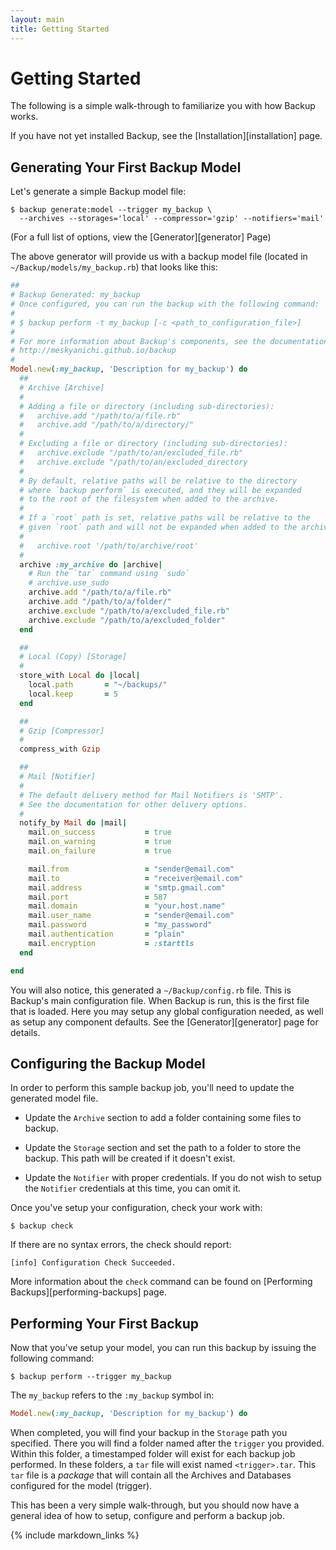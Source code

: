 ```yaml
---
layout: main
title: Getting Started
---
```


Getting Started
===============

The following is a simple walk-through to familiarize you with how Backup works.

If you have not yet installed Backup, see the [Installation][installation] page.

Generating Your First Backup Model
----------------------------------

Let's generate a simple Backup model file:

    $ backup generate:model --trigger my_backup \
      --archives --storages='local' --compressor='gzip' --notifiers='mail'

(For a full list of options, view the [Generator][generator] Page)

The above generator will provide us with a backup model file (located in `~/Backup/models/my_backup.rb`) that looks like this:

```rb
##
# Backup Generated: my_backup
# Once configured, you can run the backup with the following command:
#
# $ backup perform -t my_backup [-c <path_to_configuration_file>]
#
# For more information about Backup's components, see the documentation at:
# http://meskyanichi.github.io/backup
#
Model.new(:my_backup, 'Description for my_backup') do
  ##
  # Archive [Archive]
  #
  # Adding a file or directory (including sub-directories):
  #   archive.add "/path/to/a/file.rb"
  #   archive.add "/path/to/a/directory/"
  #
  # Excluding a file or directory (including sub-directories):
  #   archive.exclude "/path/to/an/excluded_file.rb"
  #   archive.exclude "/path/to/an/excluded_directory
  #
  # By default, relative paths will be relative to the directory
  # where `backup perform` is executed, and they will be expanded
  # to the root of the filesystem when added to the archive.
  #
  # If a `root` path is set, relative paths will be relative to the
  # given `root` path and will not be expanded when added to the archive.
  #
  #   archive.root '/path/to/archive/root'
  #
  archive :my_archive do |archive|
    # Run the `tar` command using `sudo`
    # archive.use_sudo
    archive.add "/path/to/a/file.rb"
    archive.add "/path/to/a/folder/"
    archive.exclude "/path/to/a/excluded_file.rb"
    archive.exclude "/path/to/a/excluded_folder"
  end

  ##
  # Local (Copy) [Storage]
  #
  store_with Local do |local|
    local.path       = "~/backups/"
    local.keep       = 5
  end

  ##
  # Gzip [Compressor]
  #
  compress_with Gzip

  ##
  # Mail [Notifier]
  #
  # The default delivery method for Mail Notifiers is 'SMTP'.
  # See the documentation for other delivery options.
  #
  notify_by Mail do |mail|
    mail.on_success           = true
    mail.on_warning           = true
    mail.on_failure           = true

    mail.from                 = "sender@email.com"
    mail.to                   = "receiver@email.com"
    mail.address              = "smtp.gmail.com"
    mail.port                 = 587
    mail.domain               = "your.host.name"
    mail.user_name            = "sender@email.com"
    mail.password             = "my_password"
    mail.authentication       = "plain"
    mail.encryption           = :starttls
  end

end
```

You will also notice, this generated a `~/Backup/config.rb` file. This is Backup's main configuration file.
When Backup is run, this is the first file that is loaded. Here you may setup any global configuration needed, as well
as setup any component defaults. See the [Generator][generator] page for details.


Configuring the Backup Model
----------------------------

In order to perform this sample backup job, you'll need to update the generated model file.

- Update the `Archive` section to add a folder containing some files to backup.

- Update the `Storage` section and set the path to a folder to store the backup. This path will be created if it
doesn't exist.

- Update the `Notifier` with proper credentials. If you do not wish to setup the `Notifier` credentials at this time,
  you can omit it.

Once you've setup your configuration, check your work with:

    $ backup check

If there are no syntax errors, the check should report:

    [info] Configuration Check Succeeded.

More information about the `check` command can be found on [Performing Backups][performing-backups] page.


Performing Your First Backup
----------------------------

Now that you've setup your model, you can run this backup by issuing the following command:

    $ backup perform --trigger my_backup

The `my_backup` refers to the `:my_backup` symbol in:

``` rb
Model.new(:my_backup, 'Description for my_backup') do
```

When completed, you will find your backup in the `Storage` path you specified. There you will find a folder named after
the `trigger` you provided. Within this folder, a timestamped folder will exist for each backup job performed. In these
folders, a `tar` file will exist named `<trigger>.tar`. This `tar` file is a _package_ that will contain all the
Archives and Databases configured for the model (trigger).


This has been a very simple walk-through, but you should now have a general idea of how to setup, configure and perform
a backup job.

{% include markdown_links %}
